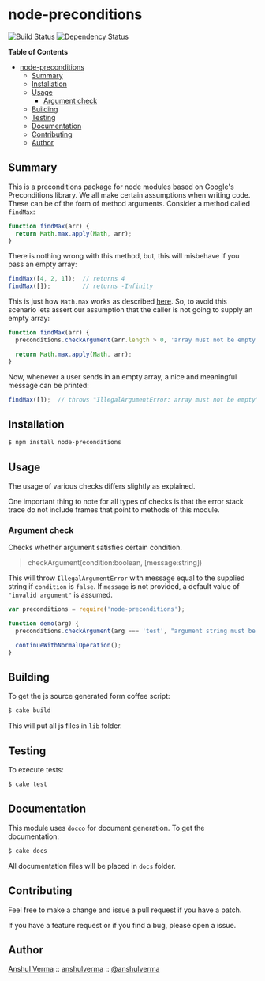 node-preconditions
==================

[![Build Status](https://travis-ci.org/anshulverma/node-preconditions.svg?branch=master)](https://travis-ci.org/anshulverma/node-preconditions)
[![Dependency Status](https://gemnasium.com/anshulverma/node-preconditions.svg)](https://gemnasium.com/anshulverma/node-preconditions)

<!-- markdown-toc start - Don't edit this section. Run M-x mardown-toc/generate-toc again -->
**Table of Contents**

- [node-preconditions](#node-preconditions)
    - [Summary](#summary)
    - [Installation](#installation)
    - [Usage](#usage)
        - [Argument check](#argument-check)
    - [Building](#building)
    - [Testing](#testing)
    - [Documentation](#documentation)
    - [Contributing](#contributing)
    - [Author](#author)

<!-- markdown-toc end -->

## Summary

This is a preconditions package for node modules based on Google's Preconditions library. We all
make certain assumptions when writing code. These can be of the form of method arguments. Consider
a method called `findMax`:

``` js
function findMax(arr) {
  return Math.max.apply(Math, arr);
}
```

There is nothing wrong with this method, but, this will misbehave if you pass an empty array:

``` js
findMax([4, 2, 1]);  // returns 4
findMax([]);         // returns -Infinity
```

This is just how `Math.max` works as described [here](https://developer.mozilla.org/en-US/docs/Web/JavaScript/Reference/Global_Objects/Math/max).
So, to avoid this scenario lets assert our assumption that the caller is not going to supply an
empty array:

``` js
function findMax(arr) {
  preconditions.checkArgument(arr.length > 0, 'array must not be empty');

  return Math.max.apply(Math, arr);
}
```
Now, whenever a user sends in an empty array, a nice and meaningful message can be printed:

``` js
findMax([]);  // throws "IllegalArgumentError: array must not be empty"
```

## Installation

``` bash
$ npm install node-preconditions
```

## Usage

The usage of various checks differs slightly as explained.

One important thing to note for all types of checks is that the error stack trace do not include
frames that point to methods of this module.

### Argument check

Checks whether argument satisfies certain condition.

> checkArgument(condition:boolean, [message:string])

This will throw `IllegalArgumentError` with message equal to the supplied string if `condition` is
`false`. If `message` is not provided, a default value of `"invalid argument"` is assumed.

``` js
var preconditions = require('node-preconditions');

function demo(arg) {
  preconditions.checkArgument(arg === 'test', "argument string must be equal to 'test'");

  continueWithNormalOperation();
}
```

## Building

To get the js source generated form coffee script:

``` bash
$ cake build
```

This will put all js files in `lib` folder.

## Testing

To execute tests:

``` bash
$ cake test
```

## Documentation

This module uses `docco` for document generation. To get the documentation:

``` bash
$ cake docs
```

All documentation files will be placed in `docs` folder.

## Contributing

Feel free to make a change and issue a pull request if you have a patch.

If you have a feature request or if you find a bug, please open a issue.

## Author

[Anshul Verma](http://anshulverma.github.io/) ::
[anshulverma](https://github.com/anshulverma) ::
[@anshulverma](http://twitter.com/anshulverma)
